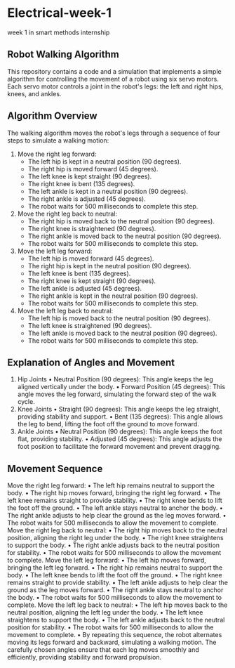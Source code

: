 # Electrical-week-1
week 1 in smart methods internship 


## Robot Walking Algorithm
This repository contains a code and a simulation that implements a simple algorithm for controlling the movement of a robot using six servo motors. Each servo motor controls a joint in the robot's legs: the left and right hips, knees, and ankles.

## Algorithm Overview
The walking algorithm moves the robot's legs through a sequence of four steps to simulate a walking motion:
1. Move the right leg forward:
   - The left hip is kept in a neutral position (90 degrees).
   - The right hip is moved forward (45 degrees).
   - The left knee is kept straight (90 degrees).
   - The right knee is bent (135 degrees).
   - The left ankle is kept in a neutral position (90 degrees).
   - The right ankle is adjusted (45 degrees).
   - The robot waits for 500 milliseconds to complete this step.
2. Move the right leg back to neutral:
   - The right hip is moved back to the neutral position (90 degrees).
   - The right knee is straightened (90 degrees).
   - The right ankle is moved back to the neutral position (90 degrees).
   - The robot waits for 500 milliseconds to complete this step.
3. Move the left leg forward:
   - The left hip is moved forward (45 degrees).
   - The right hip is kept in the neutral position (90 degrees).
   - The left knee is bent (135 degrees).
   - The right knee is kept straight (90 degrees).
   - The left ankle is adjusted (45 degrees).
   - The right ankle is kept in the neutral position (90 degrees).
   - The robot waits for 500 milliseconds to complete this step.
4. Move the left leg back to neutral:
   - The left hip is moved back to the neutral position (90 degrees).
   - The left knee is straightened (90 degrees).
   - The left ankle is moved back to the neutral position (90 degrees).
   - The robot waits for 500 milliseconds to complete this step.

## Explanation of Angles and Movement
1.	Hip Joints
    •	Neutral Position (90 degrees): This angle keeps the leg aligned vertically under the body.
    •	Forward Position (45 degrees): This angle moves the leg forward, simulating the forward step of the walk cycle.
2.	Knee Joints
    •	Straight (90 degrees): This angle keeps the leg straight, providing stability and support.
    •	Bent (135 degrees): This angle allows the leg to bend, lifting the foot off the ground to move forward.
3.	Ankle Joints
    •	Neutral Position (90 degrees): This angle keeps the foot flat, providing stability.
    •	Adjusted (45 degrees): This angle adjusts the foot position to facilitate the forward movement and prevent dragging.

## Movement Sequence
Move the right leg forward:
    •	The left hip remains neutral to support the body.
    •	The right hip moves forward, bringing the right leg forward.
    •	The left knee remains straight to provide stability.
    •	The right knee bends to lift the foot off the ground.
    •	The left ankle stays neutral to anchor the body.
    •	The right ankle adjusts to help clear the ground as the leg moves forward.
    •	The robot waits for 500 milliseconds to allow the movement to complete.
Move the right leg back to neutral:
    •	The right hip moves back to the neutral position, aligning the right leg under the body.
    •	The right knee straightens to support the body.
    •	The right ankle adjusts back to the neutral position for stability.
    •	The robot waits for 500 milliseconds to allow the movement to complete.
Move the left leg forward:
    •	The left hip moves forward, bringing the left leg forward.
    •	The right hip remains neutral to support the body.
    •	The left knee bends to lift the foot off the ground.
    •	The right knee remains straight to provide stability.
    •	The left ankle adjusts to help clear the ground as the leg moves forward.
    •	The right ankle stays neutral to anchor the body.
    •	The robot waits for 500 milliseconds to allow the movement to complete.
Move the left leg back to neutral:
    •	The left hip moves back to the neutral position, aligning the left leg under the body.
    •	The left knee straightens to support the body.
    •	The left ankle adjusts back to the neutral position for stability.
    •	The robot waits for 500 milliseconds to allow the movement to complete.
    •	By repeating this sequence, the robot alternates moving its legs forward and backward, simulating a walking motion. The carefully chosen angles ensure that each leg moves smoothly and efficiently, providing stability and forward propulsion.
